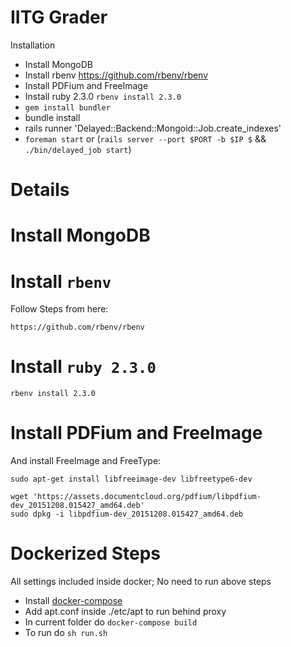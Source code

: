 # IITG Grader

Installation

- Install MongoDB
- Install rbenv https://github.com/rbenv/rbenv
- Install PDFium and FreeImage
- Install ruby 2.3.0 `rbenv install 2.3.0`
- `gem install bundler`
- bundle install
- rails runner 'Delayed::Backend::Mongoid::Job.create_indexes'
- `foreman start` or (`rails server --port $PORT -b $IP $` && `./bin/delayed_job start`)

Details
==============================

# Install MongoDB

# Install `rbenv`

Follow Steps from here:

`https://github.com/rbenv/rbenv`

# Install `ruby 2.3.0`

`rbenv install 2.3.0`

# Install PDFium and FreeImage

And install FreeImage and FreeType:

```
sudo apt-get install libfreeimage-dev libfreetype6-dev
```

```
wget 'https://assets.documentcloud.org/pdfium/libpdfium-dev_20151208.015427_amd64.deb'
sudo dpkg -i libpdfium-dev_20151208.015427_amd64.deb
```

Dockerized Steps
===================

All settings included inside docker; No need to run above steps

- Install [docker-compose](https://docs.docker.com/compose/install/)
- Add apt.conf inside ./etc/apt to run behind proxy
- In current folder do `docker-compose build`
- To run do `sh run.sh`




